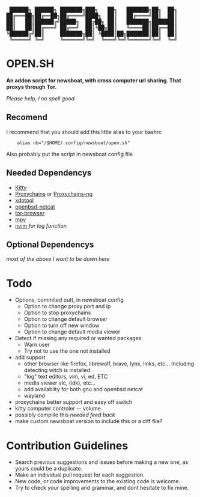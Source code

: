 <pre>
 ██████╗ ██████╗ ███████╗███╗   ██╗   ███████╗██╗  ██╗ 
██╔═══██╗██╔══██╗██╔════╝████╗  ██║   ██╔════╝██║  ██║
██║   ██║██████╔╝█████╗  ██╔██╗ ██║   ███████╗███████║
██║   ██║██╔═══╝ ██╔══╝  ██║╚██╗██║   ╚════██║██╔══██║
╚██████╔╝██║     ███████╗██║ ╚████║██╗███████║██║  ██║
 ╚═════╝ ╚═╝     ╚══════╝╚═╝  ╚═══╝╚═╝╚══════╝╚═╝  ╚═╝
</pre>

__OPEN.SH__
===========

__An addon script for newsboat, with cross computer url sharing.
That proxys through Tor.__

_Please help, I no spell good_


Recomend
--------

I recommend that you should 
add this little alias to your bashrc
        
        alias nb="/$HOME/.config/newsboat/open.sh"

Also probably put the script in newsboat config file

Needed Dependencys
------------------

- [Kitty](https://sw.kovidgoyal.net/kitty/)
- [Proxychains](https://github.com/haad/proxychains) or
[Proxychains-ng](https://github.com/rofl0r/proxychains-ng)
- [xdotool](https://github.com/jordansissel/xdotool)
- [openbsd-netcat](https://salsa.debian.org/debian/netcat-openbsd)
- [tor-browser](https://www.torproject.org/)
- [mpv](https://mpv.io/)
- [nvim](https://neovim.io/) _for log function_

Optional Dependencys
--------------------

_most of the above I want to be down here_

Todo
====

- Options, commited outt, in newsboat config
    * Option to change proxy port and ip
    * Option to stop proxychains
    * Option to change default browser
    * Option to turn off new window
    * Option to change default media viewer
- Detect if missing any required or wanted packages
    - Warn user
    - Try not to use the one not installed
- add support
    * other browser like firefox, librewolf, brave, lynx, links, etc... Including detecting witch is installed
    * "log" text editors, vim, vi, ed, ETC
    * media viewer vlc, (idk), etc...
    * add availablity for both gnu and openbsd netcat
    * wayland
- proxychains better support and easy off switch
- kitty computer controler -- volume
- possibly complile this _needed feed back_
- make custom newsboat version to include this or a diff file?


# Contribution Guidelines

* Search previous suggestions and issues before making a new one, as yours could be a duplicate.
* Make an individual pull request for each suggestion.
* New code, or code improvements to the existing code is welcome.
* Try to check your spelling and grammar, and dont hesitate to fix mine.